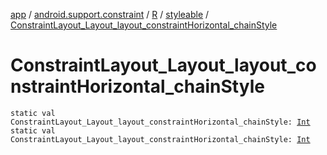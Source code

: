 [app](../../../index.md) / [android.support.constraint](../../index.md) / [R](../index.md) / [styleable](index.md) / [ConstraintLayout_Layout_layout_constraintHorizontal_chainStyle](.)

# ConstraintLayout_Layout_layout_constraintHorizontal_chainStyle

`static val ConstraintLayout_Layout_layout_constraintHorizontal_chainStyle: `[`Int`](https://kotlinlang.org/api/latest/jvm/stdlib/kotlin/-int/index.html)
`static val ConstraintLayout_Layout_layout_constraintHorizontal_chainStyle: `[`Int`](https://kotlinlang.org/api/latest/jvm/stdlib/kotlin/-int/index.html)